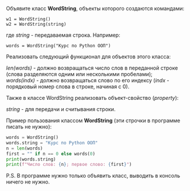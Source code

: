Объявите класс **WordString**, объекты которого создаются командами:

```
w1 = WordString()
w2 = WordString(string)
```

где _string_ - передаваемая строка. Например:

`words = WordString("Курс по Python ООП")`

Реализовать следующий функционал для объектов этого класса:

_len(words)_ - должно возвращаться число слов в переданной строке (слова разделяются одним или несколькими пробелами);  
_words(indx)_ - должно возвращаться слово по его индексу (_indx_ - порядковый номер слова в строке, начиная с 0).

Также в классе WordString реализовать объект-свойство (_property_):

_string_ - для передачи и считывания строки.

Пример пользования классом **WordString** (эти строчки в программе писать не нужно):

```python
words = WordString()
words.string = "Курс по Python ООП"
n = len(words)
first = "" if n == 0 else words(0)
print(words.string)
print(f"Число слов: {n}; первое слово: {first}")
```

P.S. В программе нужно только объявить класс, выводить в консоль ничего не нужно.